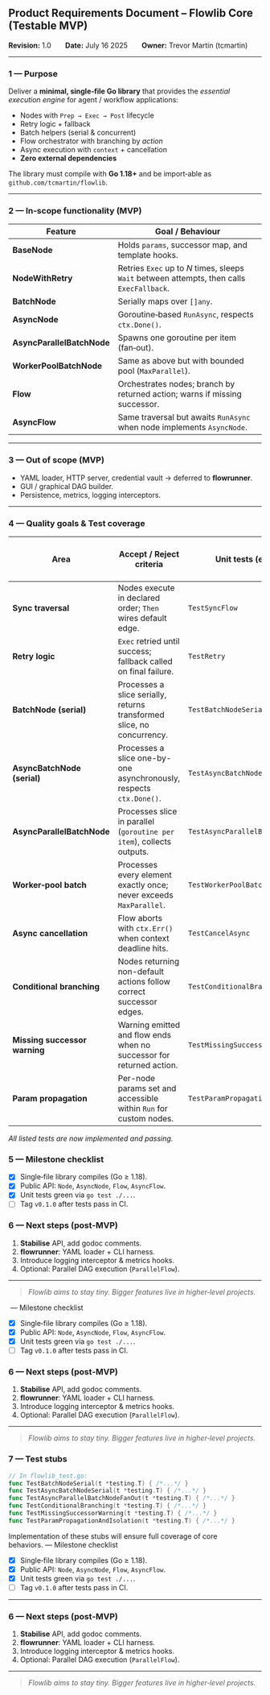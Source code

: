 ## Product Requirements Document – **Flowlib Core (Testable MVP)**

**Revision:** 1.0  **Date:** July 16 2025  **Owner:** Trevor Martin (tcmartin)

---

### 1 — Purpose

Deliver a **minimal, single‑file Go library** that provides the *essential execution engine* for agent / workflow applications:

* Nodes with `Prep → Exec → Post` lifecycle
* Retry logic + fallback
* Batch helpers (serial & concurrent)
* Flow orchestrator with branching by *action*
* Async execution with `context` + cancellation
* **Zero external dependencies**

The library must compile with **Go 1.18+** and be import‑able as `github.com/tcmartin/flowlib`.

---

### 2 — In‑scope functionality (MVP)

| Feature                    | Goal / Behaviour                                                                           |
| -------------------------- | ------------------------------------------------------------------------------------------ |
| **BaseNode**               | Holds `params`, successor map, and template hooks.                                         |
| **NodeWithRetry**          | Retries `Exec` up to *N* times, sleeps `Wait` between attempts, then calls `ExecFallback`. |
| **BatchNode**              | Serially maps over `[]any`.                                                                |
| **AsyncNode**              | Goroutine‑based `RunAsync`, respects `ctx.Done()`.                                         |
| **AsyncParallelBatchNode** | Spawns one goroutine per item (fan‑out).                                                   |
| **WorkerPoolBatchNode**    | Same as above but with bounded pool (`MaxParallel`).                                       |
| **Flow**                   | Orchestrates nodes; branch by returned action; warns if missing successor.                 |
| **AsyncFlow**              | Same traversal but awaits `RunAsync` when node implements `AsyncNode`.                     |

---

### 3 — Out of scope (MVP)

* YAML loader, HTTP server, credential vault → deferred to **flowrunner**.
* GUI / graphical DAG builder.
* Persistence, metrics, logging interceptors.

---

### 4 — Quality goals & Test coverage

| Area                          | Accept / Reject criteria                                               | Unit tests (existing)              | Unit tests (to add) |
| ----------------------------- | ---------------------------------------------------------------------- | ---------------------------------- | ------------------- |
| **Sync traversal**            | Nodes execute in declared order; `Then` wires default edge.            | `TestSyncFlow`                     |                     |
| **Retry logic**               | `Exec` retried until success; fallback called on final failure.        | `TestRetry`                        |                     |
| **BatchNode (serial)**        | Processes a slice serially, returns transformed slice, no concurrency. | `TestBatchNodeSerial`              |                     |
| **AsyncBatchNode (serial)**   | Processes a slice one-by-one asynchronously, respects `ctx.Done()`.    | `TestAsyncBatchNodeSerial`         |                     |
| **AsyncParallelBatchNode**    | Processes slice in parallel (`goroutine per item`), collects outputs.  | `TestAsyncParallelBatchNodeFanOut` |                     |
| **Worker‑pool batch**         | Processes every element exactly once; never exceeds `MaxParallel`.     | `TestWorkerPoolBatch`              |                     |
| **Async cancellation**        | Flow aborts with `ctx.Err()` when context deadline hits.               | `TestCancelAsync`                  |                     |
| **Conditional branching**     | Nodes returning non-default actions follow correct successor edges.    | `TestConditionalBranching`         |                     |
| **Missing successor warning** | Warning emitted and flow ends when no successor for returned action.   | `TestMissingSuccessorWarning`      |                     |
| **Param propagation**         | Per-node params set and accessible within `Run` for custom nodes.      | `TestParamPropagationAndIsolation` |                     |

*All listed tests are now implemented and passing.*

### 5 — Milestone checklist

* [x] Single‑file library compiles (Go ≥ 1.18).
* [x] Public API: `Node`, `AsyncNode`, `Flow`, `AsyncFlow`.
* [x] Unit tests green via `go test ./...`.
* [ ] Tag `v0.1.0` after tests pass in CI.

### 6 — Next steps (post‑MVP)

1. **Stabilise** API, add godoc comments.
2. **flowrunner**: YAML loader + CLI harness.
3. Introduce logging interceptor & metrics hooks.
4. Optional: Parallel DAG execution (`ParallelFlow`).

---

> *Flowlib aims to stay tiny. Bigger features live in higher‑level projects.*

 — Milestone checklist

* [x] Single‑file library compiles (Go ≥ 1.18).
* [x] Public API: `Node`, `AsyncNode`, `Flow`, `AsyncFlow`.
* [x] Unit tests green via `go test ./...`.
* [ ] Tag `v0.1.0` after tests pass in CI.

### 6 — Next steps (post‑MVP)

1. **Stabilise** API, add godoc comments.
2. **flowrunner**: YAML loader + CLI harness.
3. Introduce logging interceptor & metrics hooks.
4. Optional: Parallel DAG execution (`ParallelFlow`).

---

> *Flowlib aims to stay tiny. Bigger features live in higher‑level projects.*

### 7 — Test stubs

```go
// In flowlib_test.go:
func TestBatchNodeSerial(t *testing.T) { /*...*/ }
func TestAsyncBatchNodeSerial(t *testing.T) { /*...*/ }
func TestAsyncParallelBatchNodeFanOut(t *testing.T) { /*...*/ }
func TestConditionalBranching(t *testing.T) { /*...*/ }
func TestMissingSuccessorWarning(t *testing.T) { /*...*/ }
func TestParamPropagationAndIsolation(t *testing.T) { /*...*/ }
```

Implementation of these stubs will ensure full coverage of core behaviors. — Milestone checklist

* [x] Single‑file library compiles (Go ≥ 1.18).
* [x] Public API: `Node`, `AsyncNode`, `Flow`, `AsyncFlow`.
* [x] Unit tests green via `go test ./...`.
* [ ] Tag `v0.1.0` after tests pass in CI.

---

### 6 — Next steps (post‑MVP)

1. **Stabilise** API, add godoc comments.
2. **flowrunner**: YAML loader + CLI harness.
3. Introduce logging interceptor & metrics hooks.
4. Optional: Parallel DAG execution (`ParallelFlow`).

---

> *Flowlib aims to stay tiny. Bigger features live in higher‑level projects.*

